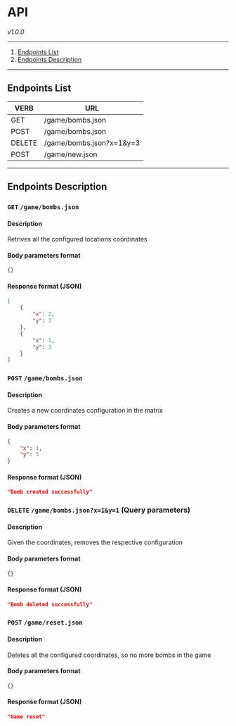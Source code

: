 # API


*v1.0.0*


------

1. [Endpoints List](#endpoints-list)
2. [Endpoints Description](#endpoints-description)

------

## Endpoints List
|VERB|URL|
|-----|-----|
|GET| /game/bombs.json
|POST| /game/bombs.json
|DELETE| /game/bombs.json?x=1&y=3
|POST| /game/new.json

------

## Endpoints Description

### `GET` `/game/bombs.json`
#### Description
Retrives all the configured locations coordinates
#### Body parameters format
```json
{}
```
#### Response format (JSON)
```json
[
    {
        "x": 2,
        "y": 3
    },
    {
        "x": 1,
        "y": 3
    }
]
```

### `POST` `/game/bombs.json`
#### Description
Creates a new coordinates configuration in the matrix
#### Body parameters format
```json
{
    "x": 1,
    "y": 3
}
```
#### Response format (JSON)
```json
"Bomb created successfully"
```

### `DELETE` `/game/bombs.json?x=1&y=1` (Query parameters)
#### Description
Given the coordinates, removes the respective configuration
#### Body parameters format
```json
{}
```
#### Response format (JSON)
```json
"Bomb deleted successfully"
```

### `POST` `/game/reset.json`
#### Description
Deletes all the configured coordinates, so no more bombs in the game
#### Body parameters format
```json
{}
```
#### Response format (JSON)
```json
"Game reset"
```